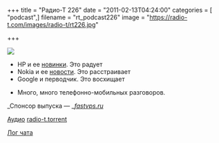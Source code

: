 +++
title = "Радио-Т 226"
date = "2011-02-13T04:24:00"
categories = [ "podcast",]
filename = "rt_podcast226"
image = "https://radio-t.com/images/radio-t/rt226.jpg"

+++

![](https://radio-t.com/images/radio-t/rt226.jpg)

- HP и ее [новинки](http://habrahabr.ru/blogs/hardware/113483/). Это радует
- Nokia и ее [новости](http://arstechnica.com/gadgets/news/2011/02/nokia-ceo-company-must-jump-from-burning-platform.ars). Это расстраивает
- Google и перводчик. Это восхищает

* Много, много телефонно-мобильных разговоров.

_Спонсор выпуска — _[_fastvps.ru_](http://fastvps.ru/)

[Аудио](http://archive.rucast.net/radio-t/media/rt_podcast226.mp3)
[radio-t.torrent](http://www.radio-t.com/torrents/rt_podcast226.mp3.torrent)

[Лог чата](http://chat.radio-t.com/logs/radio-t-226.html)


<audio src="http://archive.rucast.net/radio-t/media/rt_podcast226.mp3" preload="none"></audio>

